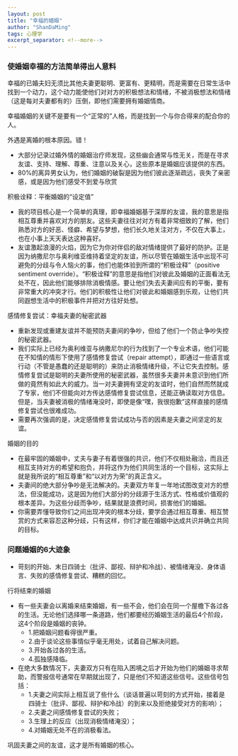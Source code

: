 ```yaml
---
layout: post
title: "幸福的婚姻"
author: "ShanDaMing"
tags: 心理学
excerpt_separator: <!--more-->
---
```


<!--more-->

### 使婚姻幸福的方法简单得出人意料
幸福的已婚夫妇无须比其他夫妻更聪明、更富有、更精明，而是需要在日常生活中找到一个动力，这个动力能使他们对对方的积极想法和情绪，不被消极想法和情绪（这是每对夫妻都有的）压倒，即他们需要拥有婚姻情商。

幸福婚姻的关键不是要有一个“正常的”人格，而是找到一个与你合得来的配合你的人。

外遇是离婚的根本原因。错！
* 大部分记录过婚外情的婚姻治疗师发现，这些幽会通常与性无关，而是在寻求友谊、支持、理解、尊重、注意以及关心，这些原本是婚姻应该提供的东西。
* 80%的离异男女认为，他们婚姻的破裂是因为他们彼此逐渐疏远，丧失了亲密感，或是因为他们感受不到爱与欣赏

积极诠释：平衡婚姻的“设定值”
* 我的项目核心是一个简单的真理，即幸福婚姻基于深厚的友谊，我的意思是指相互尊重并喜欢对方的朋友。这些夫妻往往对对方有着非常细致的了解，他们熟悉对方的好恶、怪癖、希望与梦想，他们长久地关注对方，不仅在大事上，也在小事上天天表达这种喜好。
* 友谊激起浪漫的火焰，因为它为你对伴侣的敌对情绪提供了最好的防护。正是因为纳撒尼尔与奥利维亚维持着坚定的友谊，所以尽管在婚姻生活中出现不可避免的分歧与令人恼火的事，他们也能体验到所谓的“积极诠释”（positive sentiment override）。“积极诠释”的意思是指他们对彼此及婚姻的正面看法无处不在，因此他们能够排除消极情感。要让他们失去夫妻间应有的平衡，要有非常重大的冲突才行。他们的积极性让他们对彼此和婚姻感到乐观，让他们共同遐想生活中的积极事件并把对方往好处想。

感情修复尝试：幸福夫妻的秘密武器
* 重新发现或重建友谊并不能预防夫妻间的争吵，但给了他们一个防止争吵失控的秘密武器。
* 我们实际上已经为奥利维亚与纳撒尼尔的行为找到了一个专业术语，他们可能在不知情的情形下使用了感情修复尝试（repair attempt），即通过一些语言或行动（不管是愚蠢的还是聪明的）来防止消极情绪升级，不让它失去控制。感情修复尝试是聪明的夫妻所使用的秘密武器，虽然很多夫妻并未意识到他们所做的竟然有如此大的威力。当一对夫妻拥有坚定的友谊时，他们自然而然就成了专家，他们不但能向对方传达感情修复尝试信息，还能正确读取对方信息。但是，当夫妻被消极的情绪淹没时，即使是像“嘿，我很抱歉”这样直接的感情修复尝试也很难成功。
* 需要再次强调的是，决定感情修复尝试成功与否的因素是夫妻之间坚定的友谊。 

婚姻的目的
* 在最牢固的婚姻中，丈夫与妻子有着很强的共识，他们不仅相处融洽，而且还相互支持对方的希望和抱负，并将这作为他们共同生活的一个目标，这实际上就是我所说的“相互尊重”和“以对方为荣”的真正含义。
* 夫妻间的绝大部分争吵是无法解决的。夫妻双方年复一年地试图改变对方的想法，但没能成功，这是因为他们大部分的分歧源于生活方式、性格或价值观的根本差异。为这些分歧而争吵，结果就是浪费时间，损害他们的婚姻。
* 你需要弄懂导致你们之间出现冲突的根本分歧，要学会通过相互尊重、相互赞赏的方式来容忍这种分歧，只有这样，你们才能在婚姻中达成共识并确立共同的目标。

### 问题婚姻的6大迹象
* 苛刻的开始、末日四骑士（批评、鄙视、辩护和冷战）、被情绪淹没、身体语言、失败的感情修复尝试、糟糕的回忆。

行将结束的婚姻
* 有一些夫妻会以离婚来结束婚姻，有一些不会，他们会在同一个屋檐下各过各的生活。无论他们选择哪一条道路，他们都要经历婚姻生活的最后4个阶段，这4个阶段是婚姻的丧钟。
	- 1.把婚姻问题看得很严重。
	- 2.由于谈论这些事情似乎毫无用处，试着自己解决问题。
	- 3.开始各过各的生活。
	- 4.孤独感降临。
* 在绝大多数情况下，夫妻双方只有在陷入困境之后才开始为他们的婚姻寻求帮助，而警报信号通常在早期就出现了，只是他们不知道这些信号。这些信号包括：
	- 1.夫妻之间实际上相互说了些什么（谈话普遍以苛刻的方式开始，接着是四骑士（批评、鄙视、辩护和冷战）的到来以及拒绝接受对方的影响）；
	- 2.夫妻之间感情修复尝试的失败；
	- 3.生理上的反应（出现消极情绪淹没）；
	- 4.对婚姻无处不在的消极看法。

巩固夫妻之间的友谊，这才是所有婚姻的核心。
